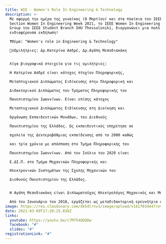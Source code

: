 ```yaml
---
title: WIE - Women's Role In Engineering & Technology
description: >-
  Mε αφορμή την ημέρα της γυναίκας (8 Μαρτίου) και στα πλαίσια του ΙEEE Greece
  Section Women In Engineering Week 2021, το IEEE Women In Engineering Affinity
  Group του IEEE Student Branch IHU Thessaloniki, διοργανώνει μια πολύ
  ενδιαφέρουσα εκδήλωση!

  ❓Θέμα: "Women's role in Engineering & Technology"

  💁‍♀️Ομιλήτριες: Δρ.Κατερίνα Ασδρέ, Δρ.Αγάπη Μεσοδιακάκη 


  Λίγα βιογραφικά στοιχεία για τις ομιλήτριες: 

  Η Κατερίνα Ασδρέ είναι κάτοχος πτυχίου Πληροφορικής,

  Μεταπτυχιακού Διπλώματος Ειδίκευσης στην Πληροφορική και

  Διδακτορικού Διπλώματος του Τμήματος Πληροφορικής του

  Πανεπιστημίου Ιωαννίνων. Είναι επίσης κάτοχος

  Μεταπτυχιακού Διπλώματος Ειδίκευσης στη Διοίκηση και

  Οργάνωση Εκπαιδευτικών Μονάδων, του Διεθνούς

  Πανεπιστημίου της Ελλάδος. Ως εκπαιδευτικός υπηρέτησε σε

  σχολεία της Δευτεροβάθμιας εκπαίδευσης από το 2000 καθώς

  και τρία χρόνια με απόσπαση στο Τμήμα Πληροφορικής του

  Πανεπιστημίου Ιωαννίνων. Από τον Ιούλιο του 2020 είναι

  Ε.ΔΙ.Π. στο Τμήμα Μηχανικών Πληροφορικής και

  Ηλεκτρονικών Συστημάτων της Σχολής Μηχανικών του

  Διεθνούς Πανεπιστημίου της Ελλάδος.


  Η Αγάπη Μεσοδιακάκη είναι Διπλωματούχος Ηλεκτρολόγος Μηχανικός και Μηχανικός Υπολογιστών του Εθνικού Μετσοβίου Πολυτεχνείου (ΕΜΠ). Με την ολοκλήρωση των σπουδών της απονεμήθηκε η υποτροφία "Marie-Curie Early-Stage-Researcher" και παράλληλα ξεκίνησε τις διδακτορικές σπουδές της στο Πολυτεχνείο της Καταλονίας (UPC) στη Βαρκελώνη, τις οποίες και ολοκλήρωσε με Άριστα τον Νοέμβριο του 2015. Η διδακτορική της διατριβή βραβεύτηκε ως μία από τις καλύτερες διατριβές του έτους. Κατά τη διάρκεια των διδακτορικών σπουδών, εργάστηκε στις εταιρείες Cassidian (Airbus Defense and Space group) στη Γαλλία και WEST Aquila srl στην Ιταλία. Τα επόμενα δύο χρόνια, εργάστηκε ως μεταπτυχιακή ερευνήτρια στο Πανεπιστήμιο του Karlstad (KAU) στη Σουηδία. 

  Από τον Ιανουάριο του 2018, εργάζεται ως μεταδιδακτορική ερευνήτρια στο Αριστοτέλειο Πανεπιστήμιο Θεσσαλονίκης (Α.Π.Θ.), ενώ από τον Σεπτέμβριο του 2020 ανήκει στο έκτακτο εκπαιδευτικό προσωπικό του τμήματος Μηχανικών Πληροφορικής και Ηλεκτρονικών Συστημάτων του ΔΙΠΑΕ. Κύριο αντικείμενο έρευνάς της είναι η βελτιστοποίηση ανάθεσης πόρων στα δίκτυα 5G, beyond 5G και 6G, ενώ έχει πάνω από 35 δημοσιεύσεις σε διακεκριμένα επιστημονικά περιοδικά και συνέδρια.
image: https://res.cloudinary.com/dk5dlrnv1/image/upload/v1617034447/events/158915795_2779393469038536_1248804513804434865_o.png_zwtrlh.png
date: 2021-03-09T17:28:25.836Z
links:
  youtube: https://youtu.be/c7M754QbDDw
  facebook: "#"
  slides: "#"
registrationLink: "#"
---
```

